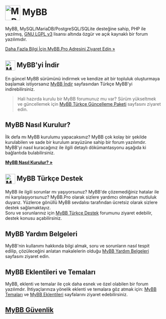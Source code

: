 # <img src="https://github.com/mybb/mybb-website-theme/blob/master/assets/images/logomark-white-trim.svg" align="center" width="48" height="48" alt="MyBB Logo" title="MyBB Logo" loading="lazy" /> MyBB
MyBB, MySQL/MariaDB/PostgreSQL/SQLite desteğine sahip, PHP ile yazılmış, [GNU LGPL v3](https://github.com/ProMyBB/mybb?tab=LGPL-3.0-1-ov-file) lisansı altında özgür ve açık kaynaklı bir forum yazılımıdır.

[Daha Fazla Bilgi İçin MyBB.Pro Adresini Ziyaret Edin »](https://mybb.pro)

## <img src="https://mybb.pro/themes/mybbpro/assets/img/icons/mybb-indir.svg" alt="MyBB İndir Icon" title="MyBB İndir" width="32" height="32" loading="lazy" align="center" /> MyBB'yi İndir
En güncel MyBB sürümünü indirmek ve kendize ait bir topluluk oluşturmaya başlamak istiyorsanız [MyBB İndir](https://mybb.pro/forum-mybb-turkce-kurulum-paketleri) sayfasından Türkçe MyBB'yi indirebilirsiniz.

>Hali hazırda kurulu bir MyBB forumunuz mu var? Sürüm yükseltmek ve güncellemek için [MyBB Türkçe Güncelleme Paketi](https://mybb.pro/forum-mybb-turkce-guncelleme-paketleri) sayfasını ziyaret edin.

## MyBB Nasıl Kurulur?

İlk defa mı MyBB kurulumu yapacaksınız? MyBB çok kolay bir şekilde kurulabilen ve sade bir kurulum arayüzüne sahip bir forum yazılımdır. MyBB'yi nasıl kuracağınız ile ilgili detaylı dökümantasyonu aşağıda ki bağlantıda bulabilirsiniz.<br />

**[MyBB Nasıl Kurulur? »](https://mybb.pro/mybb-nasil-kurulur.html)**

## <img src="https://mybb.pro/themes/mybbpro/assets/img/icons/kategori-icon.svg" alt="MyBB.Pro Logosu" title="MyBB.Pro" width="32" height="32" loading="lazy" align="center" /> MyBB Türkçe Destek

MyBB ile ilgili sorunlar mı yaşıyorsunuz? MyBB'de çözemediğiniz hatalar ile mi karşılaşıyorsunuz? MyBB.Pro olarak sizlere yardımcı olmaktan mutluluk duyarız. Yüzlerce gönüllü MyBB sevdalısı tarafından ücretsiz olarak sizlere destek sağlamaktayız.<br />
Soru ve sorunlarınız için [MyBB Türkçe Destek](https://mybb.pro/forum-mybb-turkce-destek) forumunu ziyaret edebilir, destek konusu açabilirsiniz.


## MyBB Yardım Belgeleri
MyBB'nin kullanımı hakkında bilgi almak, soru ve sorunların nasıl tespit edilip, çözüleceğini anlatan makalelerin olduğu [MyBB Yardım Belgeleri](https://mybb.pro/forum-mybb-yardim-belgeleri) sayfasını ziyaret edin.

## MyBB Eklentileri ve Temaları
MyBB, eklenti ve temalar ile çok daha esnek ve özel olabilen bir forum yazılımdır. İhtiyaçlarınıza yönelik eklenti ve temalara göz atmak için: [MyBB Temaları](https://mybb.pro/forum-mybb-temalari) ve [MyBB Eklentileri](https://mybb.pro/forum-mybb-eklentileri) sayfalarını ziyaret edebilirsiniz.

## [MyBB Güvenlik](SECURITY.md)

